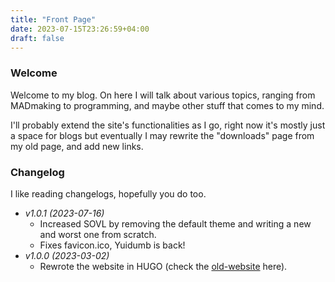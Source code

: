 ```yaml
---
title: "Front Page"
date: 2023-07-15T23:26:59+04:00
draft: false
---
```


### Welcome

Welcome to my blog. On here I will talk about various topics, ranging from MADmaking to programming, and maybe other stuff that comes to my mind. 

I'll probably extend the site's functionalities as I go, right now it's mostly just a space for blogs but eventually I may rewrite the "downloads" page from my old page, and add new links.

### Changelog

I like reading changelogs, hopefully you do too.

- *v1.0.1 (2023-07-16)* 
  - Increased SOVL by removing the default theme and writing a new and worst one from scratch.
  - Fixes favicon.ico, Yuidumb is back!
- *v1.0.0 (2023-03-02)* 
  - Rewrote the website in HUGO (check the [old-website](old) here).